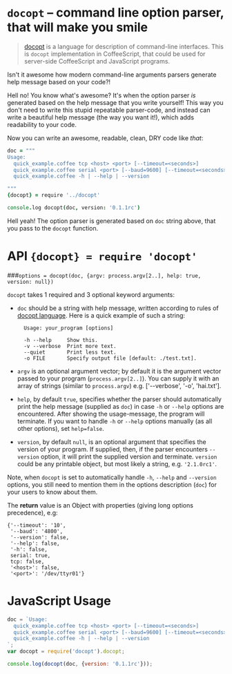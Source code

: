 `docopt` – command line option parser, that will make you smile
===============================================================================

> [docopt](http://docopt.org/) is a language for description of command-line
> interfaces. This is `docopt` implementation in CoffeeScript, that could
> be used for server-side CoffeeScript and JavaScript programs.

Isn't it awesome how modern command-line arguments parsers generate
help message based on your code?!

Hell no!  You know what's awesome?  It's when the option parser *is* generated
based on the help message that you write yourself!  This way
you don't need to write this stupid repeatable parser-code, and instead can
write a beautiful help message (the way you want it!), which adds readability
to your code.

Now you can write an awesome, readable, clean, DRY code like *that*:

```coffeescript
doc = """
Usage:
  quick_example.coffee tcp <host> <port> [--timeout=<seconds>]
  quick_example.coffee serial <port> [--baud=9600] [--timeout=<seconds>]
  quick_example.coffee -h | --help | --version

"""
{docopt} = require '../docopt'

console.log docopt(doc, version: '0.1.1rc')
```

Hell yeah! The option parser is generated based on `doc` string above, that you
pass to the `docopt` function.

API `{docopt} = require 'docopt'`
===============================================================================

###`options = docopt(doc, {argv: process.argv[2..], help: true, version: null})`

`docopt` takes 1 required and 3 optional keyword arguments:

- `doc` should be a string with help message, written according to rules
of [docopt language](http://docopt.org). Here is a quick example of such
a string:

        Usage: your_program [options]

        -h --help     Show this.
        -v --verbose  Print more text.
        --quiet       Print less text.
        -o FILE       Specify output file [default: ./test.txt].

- `argv` is an optional argument vector; by default it is the argument vector
passed to your program (`process.argv[2..]`). You can supply it with an array
of strings (similar to `process.argv`) e.g. ['--verbose', '-o', 'hai.txt'].

- `help`, by default `true`, specifies whether the parser should automatically
print the help message (supplied as `doc`) in case `-h` or `--help` options
are encountered. After showing the usage-message, the program will terminate.
If you want to handle `-h` or `--help` options manually (as all other options),
set `help=false`.

- `version`, by default `null`, is an optional argument that specifies the
version of your program. If supplied, then, if the parser encounters
`--version` option, it will print the supplied version and terminate.
`version` could be any printable object, but most likely a string,
e.g. `'2.1.0rc1'`.

Note, when `docopt` is set to automatically handle `-h`, `--help` and
`--version` options, you still need to mention them in the options description
(`doc`) for your users to know about them.

The **return** value is an Object with properties
(giving long options precedence), e.g:

    {'--timeout': '10',
     '--baud': '4800',
     '--version': false,
     '--help': false,
     '-h': false,
     serial: true,
     tcp: false,
     '<host>': false,
     '<port>': '/dev/ttyr01'}

JavaScript Usage
===============================================================================

```javascript
doc = `Usage:
  quick_example.coffee tcp <host> <port> [--timeout=<seconds>]
  quick_example.coffee serial <port> [--baud=9600] [--timeout=<seconds>]
  quick_example.coffee -h | --help | --version
`;
var docopt = require('docopt').docopt;

console.log(docopt(doc, {version: '0.1.1rc'}));
```
